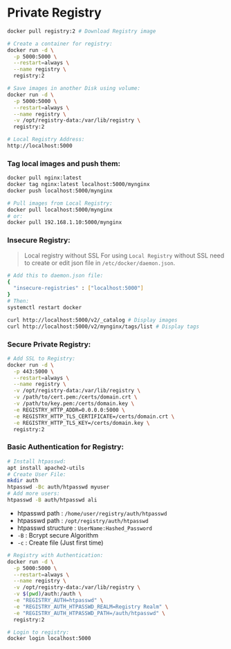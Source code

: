 # Private Registry

```sh
docker pull registry:2 # Download Registry image
```
```sh
# Create a container for registry:
docker run -d \
  -p 5000:5000 \
  --restart=always \
  --name registry \
  registry:2
```
```sh
# Save images in another Disk using volume:
docker run -d \
  -p 5000:5000 \
  --restart=always \
  --name registry \
  -v /opt/registry-data:/var/lib/registry \
  registry:2
```

```sh
# Local Registry Address:
http://localhost:5000
```

### Tag local images and push them:
```sh
docker pull nginx:latest
docker tag nginx:latest localhost:5000/mynginx
docker push localhost:5000/mynginx
```
```sh
# Pull images from Local Registry:
docker pull localhost:5000/mynginx
# or:
docker pull 192.168.1.10:5000/mynginx
```

### Insecure Registry:
> Local registry without SSL
> For using `Local Registry` without SSL need to create or edit json file in `/etc/docker/daemon.json`.

```sh
# Add this to daemon.json file:
{
  "insecure-registries" : ["localhost:5000"]
}
# Then:
systemctl restart docker
```

```sh
curl http://localhost:5000/v2/_catalog # Display images
curl http://localhost:5000/v2/mynginx/tags/list # Display tags
```

### Secure Private Registry:

```sh
# Add SSL to Registry:
docker run -d \
  -p 443:5000 \
  --restart=always \
  --name registry \
  -v /opt/registry-data:/var/lib/registry \
  -v /path/to/cert.pem:/certs/domain.crt \
  -v /path/to/key.pem:/certs/domain.key \
  -e REGISTRY_HTTP_ADDR=0.0.0.0:5000 \
  -e REGISTRY_HTTP_TLS_CERTIFICATE=/certs/domain.crt \
  -e REGISTRY_HTTP_TLS_KEY=/certs/domain.key \
  registry:2
```

### Basic Authentication for Registry:
```sh
# Install htpasswd:
apt install apache2-utils
# Create User File:
mkdir auth
htpasswd -Bc auth/htpasswd myuser
# Add more users:
htpasswd -B auth/htpasswd ali
```
* htpasswd path : `/home/user/registry/auth/htpasswd`
* htpasswd path : `/opt/registry/auth/htpasswd`
* htpasswd structure : `UserName:Hashed_Password`
* `-B` : Bcrypt secure Algorithm
* `-c` : Create file (Just first time)

```sh
# Registry with Authentication:
docker run -d \
  -p 5000:5000 \
  --restart=always \
  --name registry \
  -v /opt/registry-data:/var/lib/registry \
  -v $(pwd)/auth:/auth \
  -e "REGISTRY_AUTH=htpasswd" \
  -e "REGISTRY_AUTH_HTPASSWD_REALM=Registry Realm" \
  -e "REGISTRY_AUTH_HTPASSWD_PATH=/auth/htpasswd" \
  registry:2
```
```sh
# Login to registry:
docker login localhost:5000
```






